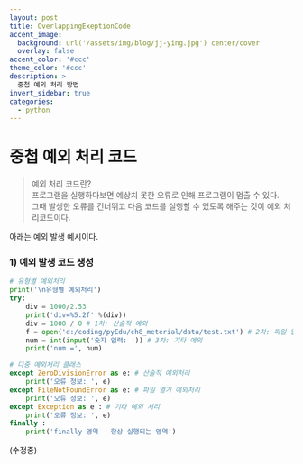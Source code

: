 ```yaml
---
layout: post
title: OverlappingExeptionCode
accent_image: 
  background: url('/assets/img/blog/jj-ying.jpg') center/cover
  overlay: false
accent_color: '#ccc'
theme_color: '#ccc'
description: >
  중첩 예외 처리 방법
invert_sidebar: true
categories:
  - python
---
```


# 중첩 예외 처리 코드
> 예외 처리 코드란?  
> 프로그램을 실행하다보면 예상치 못한 오류로 인해 프로그램이 멈출 수 있다.  
> 그때 발생한 오류를 건너뛰고 다음 코드를 실행할 수 있도록 해주는 것이 예외 처리코드이다.

아래는 예외 발생 예시이다.

### 1) 예외 발생 코드 생성
```py
# 유형별 예외처리
print('\n유형별 예외처리')
try:
    div = 1000/2.53
    print('div=%5.2f' %(div))
    div = 1000 / 0 # 1차: 산술적 예외
    f = open('d:/coding/pyEdu/ch8_meterial/data/test.txt') # 2차: 파일 열기
    num = int(input('숫자 입력: ')) # 3차: 기타 예외
    print('num =', num)
```

```py
# 다중 예외처리 클래스
except ZeroDivisionError as e: # 산술적 예외처리
    print('오류 정보: ', e)
except FileNotFoundError as e: # 파일 열기 예외처리
    print('오류 정보: ', e)
except Exception as e : # 기타 예외 처리
    print('오류 정보: ', e)
finally :
    print('finally 영역 - 항상 실행되는 영역')

```
(수정중)